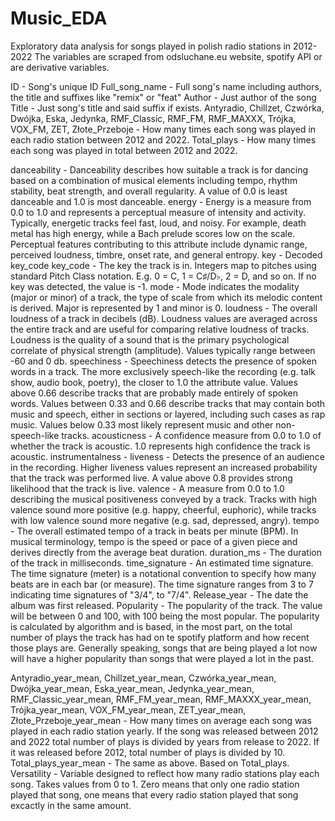 # Music_EDA
Exploratory data analysis for songs played in polish radio stations in 2012-2022
The variables are scraped from odsluchane.eu website, spotify API or are derivative variables.

ID - Song's unique ID
Full_song_name	- Full song's name including authors, the title and suffixes like "remix" or "feat"
Author	- Just author of the song
Title - Just song's title and said suffix if exists.
Antyradio,	Chillzet,	Czwórka,	Dwójka,	Eska,	Jedynka,	RMF_Classic,	RMF_FM,	RMF_MAXXX,	Trójka,	VOX_FM,	ZET,	Złote_Przeboje	- How many times each song was played in each radio station between 2012 and 2022.
Total_plays - How many times each song was played in total between 2012 and 2022.

danceability	- Danceability describes how suitable a track is for dancing based on a combination of musical elements including tempo, rhythm stability, beat strength, and overall regularity. A value of 0.0 is least danceable and 1.0 is most danceable.
energy	- Energy is a measure from 0.0 to 1.0 and represents a perceptual measure of intensity and activity. Typically, energetic tracks feel fast, loud, and noisy. For example, death metal has high energy, while a Bach prelude scores low on the scale. Perceptual                 features contributing to this attribute include dynamic range, perceived loudness, timbre, onset rate, and general entropy.
key	- Decoded key_code
key_code	- The key the track is in. Integers map to pitches using standard Pitch Class notation. E.g. 0 = C, 1 = C♯/D♭, 2 = D, and so on. If no key was detected, the value is -1.
mode	- Mode indicates the modality (major or minor) of a track, the type of scale from which its melodic content is derived. Major is represented by 1 and minor is 0.
loudness	- The overall loudness of a track in decibels (dB). Loudness values are averaged across the entire track and are useful for comparing relative loudness of tracks. Loudness is the quality of a sound that is the primary psychological correlate of physical                   strength (amplitude). Values typically range between -60 and 0 db.
speechiness	- Speechiness detects the presence of spoken words in a track. The more exclusively speech-like the recording (e.g. talk show, audio book, poetry), the closer to 1.0 the attribute value. Values above 0.66 describe tracks that are probably made entirely of                 spoken words. Values between 0.33 and 0.66 describe tracks that may contain both music and speech, either in sections or layered, including such cases as rap music. Values below 0.33 most likely represent music and other non-speech-like tracks.
acousticness	- A confidence measure from 0.0 to 1.0 of whether the track is acoustic. 1.0 represents high confidence the track is acoustic.
instrumentalness	-
liveness	- Detects the presence of an audience in the recording. Higher liveness values represent an increased probability that the track was performed live. A value above 0.8 provides strong likelihood that the track is live.
valence	- A measure from 0.0 to 1.0 describing the musical positiveness conveyed by a track. Tracks with high valence sound more positive (e.g. happy, cheerful, euphoric), while tracks with low valence sound more negative (e.g. sad, depressed, angry).
tempo	- The overall estimated tempo of a track in beats per minute (BPM). In musical terminology, tempo is the speed or pace of a given piece and derives directly from the average beat duration.
duration_ms	- The duration of the track in milliseconds.
time_signature - An estimated time signature. The time signature (meter) is a notational convention to specify how many beats are in each bar (or measure). The time signature ranges from 3 to 7 indicating time signatures of "3/4", to "7/4".
Release_year - The date the album was first released.
Popularity - The popularity of the track. The value will be between 0 and 100, with 100 being the most popular. The popularity is calculated by algorithm and is based, in the most part, on the total number of plays the track has had on te spotify platform and how
             recent those plays are. Generally speaking, songs that are being played a lot now will have a higher popularity than songs that were played a lot in the past.

Antyradio_year_mean,	Chillzet_year_mean,	Czwórka_year_mean,	Dwójka_year_mean,	Eska_year_mean,	Jedynka_year_mean,	RMF_Classic_year_mean,
                     RMF_FM_year_mean,	RMF_MAXXX_year_mean,	Trójka_year_mean,	VOX_FM_year_mean,	ZET_year_mean,	Złote_Przeboje_year_mean - How many times on average each song was played in each radio station yearly. If the song was released between 2012 and 2022 total                                                                                                                                             number of plays is divided by years from release to 2022. If it was released before 2012, total number of plays is divided by 10.
Total_plays_year_mean - The same as above. Based on Total_plays.
Versatility - Variable designed to reflect how many radio stations play each song. Takes values from 0 to 1. Zero means that only one radio station played that song, one means that every radio station played that song excactly in the same amount.








